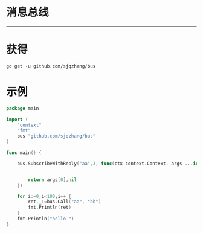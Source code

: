 # 消息总线

---

# 获得

`go get -u github.com/sjqzhang/bus`

# 示例

```go
package main

import (
	"context"
	"fmt"
	bus "github.com/sjqzhang/bus"
)

func main() {

	bus.SubscribeWithReply("aa",3, func(ctx context.Context, args ...interface{}) (interface{}, error) {


		return args[0],nil
	})

	for i:=0;i<100;i++ {
		ret,_:=bus.Call("aa", "bb")
		fmt.Println(ret)
	}
	fmt.Println("hello ")
}



```